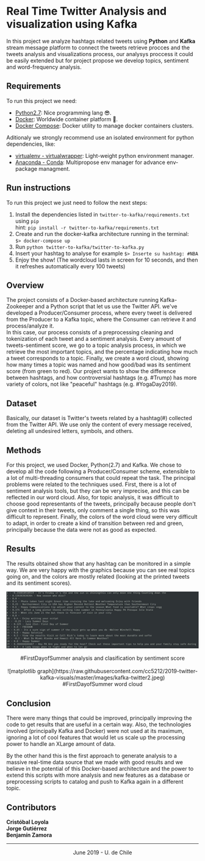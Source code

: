 # Real Time Twitter Analysis and visualization using Kafka

In this project we analyze hashtags related tweets using **Python** and **Kafka** stream message platform to connect the tweets retrieve procces and the tweets analysis and visualizations process, our analysys proccess it could be easily extended but for project propose we develop topics, sentiment and word-frequency analysis.

## Requirements

To run this project we need:

- [Python2.7](https://www.python.org/downloads/): Nice programming lang 😎.
- [Docker](https://www.docker.com/): Worldwide container platform 🐳.
- [Docker Compose](https://docs.docker.com/compose/): Docker utility to manage docker containers clusters.

Aditionaly we strongly recommend use an isolated environment for python dependencies, like:

- [virtualenv - virtualwrapper](https://virtualenv.pypa.io/en/latest/): Light-weight python environment manager.
- [Anaconda - Conda](https://anaconda.org/): Multipropose env manager for advance env-package managment.

## Run instructions

To run this project we just need to follow the next steps:

1. Install the dependencies listed in ```twitter-to-kafka/requirements.txt``` using ```pip```
<br>hint: ```pip install -r twitter-to-kafka/requirements.txt```
2. Create and run the docker-kafka architecture running in the terminal:<br> ```$> docker-compose up```
3. Run ```python twitter-to-kafka/twitter-to-kafka.py```
4. Insert your hashtag to analyse for example ```$> Inserte su hashtag: #NBA```
5. Enjoy the show! (The wordcloud lasts in screen for 10 seconds, and then it refreshes automatically every 100 tweets)


## Overview

The project consists of a Docker-based architecture running Kafka-Zookeeper and a Python script that let us use the Twitter API. we've developed a Producer/Consumer process, where every tweet is delivered from the Producer to a Kafka topic, where the Consumer can retrieve it and process/analyze it. <br>
In this case, our process consists of a preprocessing cleaning and tokenization of each tweet and a sentiment analysis. Every amount of tweets-sentiment score, we go to a topic analysis process, in which we retrieve the most important topics, and the percentage indicating how much a tweet corresponds to a topic. Finally, we create a word cloud, showing how many times a topic was named and how good/bad was its sentiment score (from green to red). Our project wants to show the difference between hashtags, and how controversial hashtags (e.g. #Trump) has more variety of colors, not like "peaceful" hashtags (e.g. #YogaDay2019).

## Dataset

Basically, our dataset is Twitter's tweets related by a hashtag(#) collected from the Twitter API. We use only the content of every message received, deleting all undesired letters, symbols, and others.

## Methods

For this project, we used Docker, Python(2.7) and Kafka. We chose to develop all the code following a Producer/Consumer scheme, extensible to a lot of multi-threading consumers that could repeat the task. The principal problems were related to the techniques used. First, there is a lot of sentiment analysis tools, but they can be very imprecise, and this can be reflected in our word cloud. Also, for topic analysis, it was difficult to choose good representants of the tweets, principally because people don't give context in their tweets, only comment a single thing, so this was difficult to represent. Finally, the colors of the word cloud were very difficult to adapt, in order to create a kind of transition between red and green, principally because the data were not as good as expected.

## Results

The results obtained show that any hashtag can be monitored in a simple way. We are very happy with the graphics because you can see real topics going on, and the colors are mostly related (looking at the printed tweets and its sentiment scores).

![console output](https://raw.githubusercontent.com/cc5212/2019-twitter-kafka-visuals/master/images/kafka-twitter1.jpeg)
<center>#FirstDayofSummer analysis and clasification by sentiment score</center>
<br>
<center>![matplotlib graph](https://raw.githubusercontent.com/cc5212/2019-twitter-kafka-visuals/master/images/kafka-twitter2.jpeg)</center>
<center>#FirstDayofSummer word cloud</center>


## Conclusion

There were many things that could be improved, principally improving the code to get results that are useful in a certain way. Also, the technologies involved (principally Kafka and Docker) were not used at its maximum, ignoring a lot of cool features that would let us scale up the processing power to handle an XLarge amount of data.

By the other hand this is the first approach to generate analysis to a massive real-time data source that we made with good results and we believe in the potential of this Docker-based architecture and the power to extend this scripts with more analysis and new features as a database or preprocessing scripts to catalog and push to Kafka again in a different topic.

## Contributors

**Cristóbal Loyola**<br>
**Jorge Gutiérrez**<br>
**Benjamín Zamora**<br>

---
<center>June 2019 - U. de  Chile</center>

<br>
<br>
<br>
